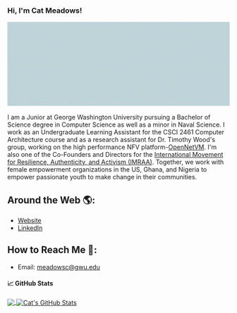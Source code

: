 ### Hi, I'm Cat Meadows!

![](https://github.com/catherinemeadows/catherinemeadows/blob/master/images/header.gif)

I am a Junior at George Washington University pursuing a Bachelor of Science degree in Computer Science as well as a minor in Naval Science. I work as an Undergraduate Learning Assistant for the CSCI 2461 Computer Architecture course and as a research assistant for Dr. Timothy Wood's group, working on the high performance NFV platform-[OpenNetVM](http://sdnfv.github.io/onvm/). I'm also one of the Co-Founders and Directors for the [International Movement for Resilience, Authenticity, and Activism (IMRAA)](https://imraacoalition.github.io). Together, we work with female empowerment organizations in the US, Ghana, and Nigeria to empower passionate youth to make change in their communities. 

## Around the Web :earth_americas:: 
- [Website](https://catherinemeadows.github.io)
- [LinkedIn](https://www.linkedin.com/in/catherine-meadows-03560b182)

## How to Reach Me :email::
- Email: meadowsc@gwu.edu

#### &#x1f4c8; GitHub Stats
<a href="https://github.com/catherinemeadows/catherinemeadows">
  <img align="center" src="https://github-readme-stats.vercel.app/api/top-langs/?username=catherinemeadows&hide=java,html&title_color=ffffff&text_color=c9cacc&icon_color=2bbc8a&bg_color=1d1f21" />
</a>
<a href="https://github.com/catherinemeadows/catherinemeadows">
  <img align="center" src="https://github-readme-stats.vercel.app/api?username=catherinemeadows&show_icons=true&line_height=27&count_private=true&title_color=ffffff&text_color=c9cacc&icon_color=2bbc8a&bg_color=1d1f21" alt="Cat's GitHub Stats" />
</a>

